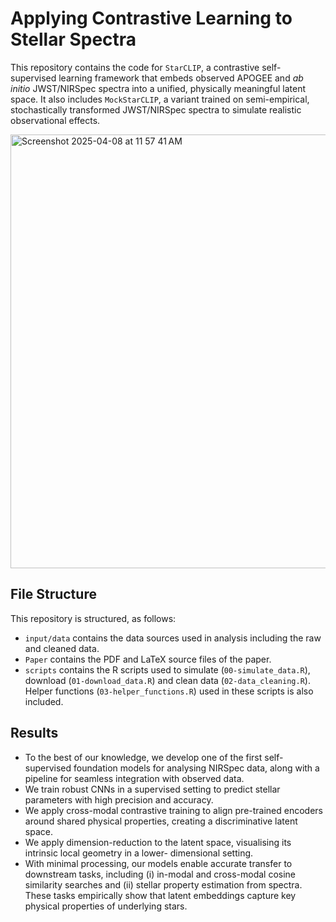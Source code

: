 # Applying Contrastive Learning to Stellar Spectra

This repository contains the code for `StarCLIP`, a contrastive self-supervised learning framework that embeds observed APOGEE and _ab initio_ JWST/NIRSpec spectra into a unified, physically meaningful latent space. It also includes `MockStarCLIP`, a variant trained on semi-empirical, stochastically transformed JWST/NIRSpec spectra to simulate realistic observational effects.

<img width="694" alt="Screenshot 2025-04-08 at 11 57 41 AM" src="https://github.com/user-attachments/assets/ba0d867e-eb4d-4f27-95ed-507f7a5d9706" />

## File Structure

This repository is structured, as follows:

-   `input/data` contains the data sources used in analysis including the raw and cleaned data. 
-   `Paper` contains the PDF and LaTeX source files of the paper.
-   `scripts` contains the R scripts used to simulate (`00-simulate_data.R`), download (`01-download_data.R`) and clean data (`02-data_cleaning.R`). Helper functions (`03-helper_functions.R`) used in these scripts is also included. 

## Results
- To the best of our knowledge, we develop one of the first self-supervised foundation models for analysing NIRSpec data, along with a pipeline for seamless integration with observed data.
- We train robust CNNs in a supervised setting to predict stellar parameters with high precision and accuracy.
- We apply cross-modal contrastive training to align pre-trained encoders around shared physical properties, creating a discriminative latent space.
-  We apply dimension-reduction to the latent space, visualising its intrinsic local geometry in a lower- dimensional setting.
-  With minimal processing, our models enable accurate transfer to downstream tasks, including (i) in-modal and cross-modal cosine similarity searches and (ii) stellar property estimation from spectra. These tasks empirically show that latent embeddings capture key physical properties of underlying stars.
